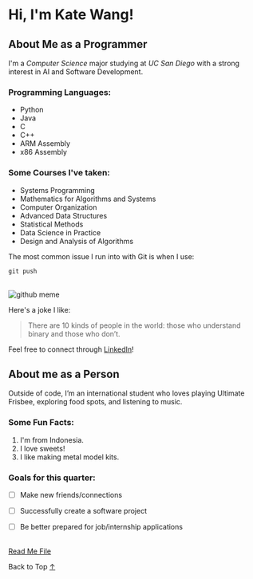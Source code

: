 # Hi, I'm Kate Wang!

## About Me as a Programmer
I'm a *Computer Science* major studying at *UC San Diego* with a strong interest in AI and Software Development.

### Programming Languages:
- Python
- Java
- C
- C++
- ARM Assembly
- x86 Assembly

### Some Courses I've taken:
- Systems Programming
- Mathematics for Algorithms and Systems
- Computer Organization
- Advanced Data Structures
- Statistical Methods
- Data Science in Practice
- Design and Analysis of Algorithms

The most common issue I run into with Git is when I use:
```
git push
```
\
![github meme](https://i.chzbgr.com/full/9812662528/hD293043C/someone-literally-bought-domain-do-this-guthibcom-spelled-wrong)

Here's a joke I like:
> There are 10 kinds of people in the world: those who understand binary and those who don’t.

Feel free to connect through [LinkedIn](https://www.linkedin.com/in/kate-wang-174593244/)!

## About me as a Person

Outside of code, I’m an international student who loves playing Ultimate Frisbee, exploring food spots, and listening to music.

### Some Fun Facts:
1. I'm from Indonesia.
2. I love sweets!
3. I like making metal model kits.

### Goals for this quarter:
- [ ] Make new friends/connections
- [ ] Successfully create a software project
- [ ] Be better prepared for job/internship applications


\
[Read Me File](README.md)

Back to Top [↑](#hi-im-kate-wang)
